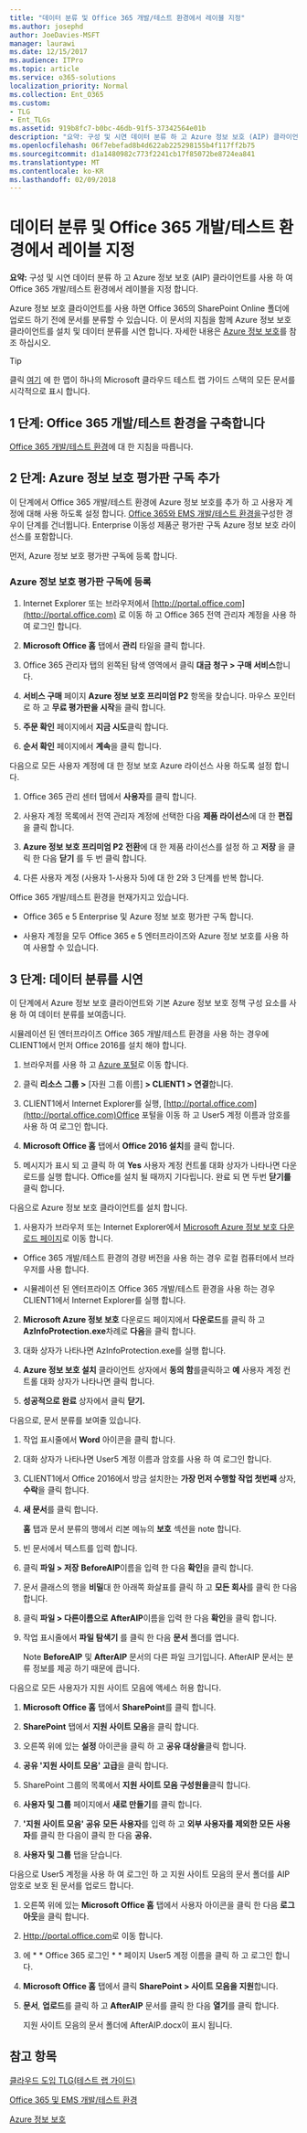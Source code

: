 ```yaml
---
title: "데이터 분류 및 Office 365 개발/테스트 환경에서 레이블 지정"
ms.author: josephd
author: JoeDavies-MSFT
manager: laurawi
ms.date: 12/15/2017
ms.audience: ITPro
ms.topic: article
ms.service: o365-solutions
localization_priority: Normal
ms.collection: Ent_O365
ms.custom:
- TLG
- Ent_TLGs
ms.assetid: 919b8fc7-b0bc-46db-91f5-37342564e01b
description: "요약: 구성 및 시연 데이터 분류 하 고 Azure 정보 보호 (AIP) 클라이언트를 사용 하 여 Office 365 개발/테스트 환경에서 레이블을 지정 합니다."
ms.openlocfilehash: 06f7ebefad8b4d622ab225298155b4f117ff2b75
ms.sourcegitcommit: d1a1480982c773f2241cb17f85072be8724ea841
ms.translationtype: MT
ms.contentlocale: ko-KR
ms.lasthandoff: 02/09/2018
---
```

# <a name="data-classification-and-labeling-in-the-office-365-devtest-environment"></a>데이터 분류 및 Office 365 개발/테스트 환경에서 레이블 지정

 **요약:** 구성 및 시연 데이터 분류 하 고 Azure 정보 보호 (AIP) 클라이언트를 사용 하 여 Office 365 개발/테스트 환경에서 레이블을 지정 합니다.
  
Azure 정보 보호 클라이언트를 사용 하면 Office 365의 SharePoint Online 폴더에 업로드 하기 전에 문서를 분류할 수 있습니다. 이 문서의 지침을 함께 Azure 정보 보호 클라이언트를 설치 및 데이터 분류를 시연 합니다. 자세한 내용은 [Azure 정보 보호](https://www.microsoft.com/cloud-platform/azure-information-protection)를 참조 하십시오.
  
> [!TIP]
> 클릭 [여기](http://aka.ms/catlgstack) 에 한 맵이 하나의 Microsoft 클라우드 테스트 랩 가이드 스택의 모든 문서를 시각적으로 표시 합니다.
  
## <a name="phase-1-build-out-your-office-365-devtest-environment"></a>1 단계: Office 365 개발/테스트 환경을 구축합니다

[Office 365 개발/테스트 환경](office-365-dev-test-environment.md)에 대 한 지침을 따릅니다.
  
## <a name="phase-2-add-the-azure-information-protection-trial-subscription"></a>2 단계: Azure 정보 보호 평가판 구독 추가

이 단계에서 Office 365 개발/테스트 환경에 Azure 정보 보호를 추가 하 고 사용자 계정에 대해 사용 하도록 설정 합니다. [Office 365와 EMS 개발/테스트 환경을](http://technet.microsoft.com/library/c76eea86-d4b6-4d35-ad89-341696e89ef7.aspx)구성한 경우이 단계를 건너뜁니다. Enterprise 이동성 제품군 평가판 구독 Azure 정보 보호 라이선스를 포함합니다.
  
먼저, Azure 정보 보호 평가판 구독에 등록 합니다.
  
### <a name="sign-up-for-an-azure-information-protection-trial-subscription"></a>Azure 정보 보호 평가판 구독에 등록

1. Internet Explorer 또는 브라우저에서 [http://portal.office.com](http://portal.office.com) 로 이동 하 고 Office 365 전역 관리자 계정을 사용 하 여 로그인 합니다.
    
2. **Microsoft Office 홈** 탭에서 **관리** 타일을 클릭 합니다.
    
3. Office 365 관리자 탭의 왼쪽된 탐색 영역에서 클릭 **대금 청구 > 구매 서비스**합니다.
    
4. **서비스 구매** 페이지 **Azure 정보 보호 프리미엄 P2** 항목을 찾습니다. 마우스 포인터로 하 고 **무료 평가판을 시작**을 클릭 합니다.
    
5. **주문 확인** 페이지에서 **지금 시도**클릭 합니다.
    
6. **순서 확인** 페이지에서 **계속**을 클릭 합니다.
    
다음으로 모든 사용자 계정에 대 한 정보 보호 Azure 라이선스 사용 하도록 설정 합니다.
  
1. Office 365 관리 센터 탭에서 **사용자**를 클릭 합니다.
    
2.  사용자 계정 목록에서 전역 관리자 계정에 선택한 다음 **제품 라이선스**에 대 한 **편집** 을 클릭 합니다.
    
3. **Azure 정보 보호 프리미엄 P2** **전환**에 대 한 제품 라이선스를 설정 하 고 **저장** 을 클릭 한 다음 **닫기** 를 두 번 클릭 합니다.
    
4. 다른 사용자 계정 (사용자 1-사용자 5)에 대 한 2와 3 단계를 반복 합니다.
    
Office 365 개발/테스트 환경을 현재가지고 있습니다.
  
- Office 365 e 5 Enterprise 및 Azure 정보 보호 평가판 구독 합니다.
    
- 사용자 계정을 모두 Office 365 e 5 엔터프라이즈와 Azure 정보 보호를 사용 하 여 사용할 수 있습니다.
    
## <a name="phase-3-demonstrate-data-classification"></a>3 단계: 데이터 분류를 시연

이 단계에서 Azure 정보 보호 클라이언트와 기본 Azure 정보 보호 정책 구성 요소를 사용 하 여 데이터 분류를 보여줍니다.
  
시뮬레이션 된 엔터프라이즈 Office 365 개발/테스트 환경을 사용 하는 경우에 CLIENT1에서 먼저 Office 2016를 설치 해야 합니다.
  
1. 브라우저를 사용 하 고 [Azure 포털](http://portal.azure.com)로 이동 합니다.
    
2. 클릭 **리소스 그룹 >** [자원 그룹 이름] **> CLIENT1 > 연결**합니다.
    
3. CLIENT1에서 Internet Explorer를 실행, [http://portal.office.com](http://portal.office.com)Office 포털을 이동 하 고 User5 계정 이름과 암호를 사용 하 여 로그인 합니다.
    
4. **Microsoft Office 홈** 탭에서 **Office 2016 설치**를 클릭 합니다.
    
5. 메시지가 표시 되 고 클릭 하 여 **Yes** 사용자 계정 컨트롤 대화 상자가 나타나면 다운로드를 실행 합니다. Office를 설치 될 때까지 기다립니다. 완료 되 면 두번 **닫기를** 클릭 합니다.
    
다음으로 Azure 정보 보호 클라이언트를 설치 합니다.
  
1. 사용자가 브라우저 또는 Internet Explorer에서 [Microsoft Azure 정보 보호 다운로드 페이지](https://www.microsoft.com/download/details.aspx?id=53018)로 이동 합니다.
    
  - Office 365 개발/테스트 환경의 경량 버전을 사용 하는 경우 로컬 컴퓨터에서 브라우저를 사용 합니다.
    
  - 시뮬레이션 된 엔터프라이즈 Office 365 개발/테스트 환경을 사용 하는 경우 CLIENT1에서 Internet Explorer를 실행 합니다.
    
2. **Microsoft Azure 정보 보호** 다운로드 페이지에서 **다운로드**를 클릭 하 고 **AzInfoProtection.exe**차례로 **다음**을 클릭 합니다.
    
3. 대화 상자가 나타나면 AzInfoProtection.exe를 실행 합니다.
    
4. **Azure 정보 보호 설치** 클라이언트 상자에서 **동의 함**를클릭하고 **예** 사용자 계정 컨트롤 대화 상자가 나타나면 클릭 합니다.
    
5. **성공적으로 완료** 상자에서 클릭 **닫기.**
    
다음으로, 문서 분류를 보여줄 있습니다.
  
1. 작업 표시줄에서 **Word** 아이콘을 클릭 합니다.
    
2. 대화 상자가 나타나면 User5 계정 이름과 암호를 사용 하 여 로그인 합니다.
    
3. CLIENT1에서 Office 2016에서 방금 설치한는 **가장 먼저 수행할 작업 첫번째** 상자, **수락**을 클릭 합니다.
    
4. **새 문서**를 클릭 합니다. 
    
    **홈** 탭과 문서 분류의 행에서 리본 메뉴의 **보호** 섹션을 note 합니다.
    
5. 빈 문서에서 텍스트를 입력 합니다.
    
6. 클릭 **파일 > 저장** **BeforeAIP**이름을 입력 한 다음 **확인**을 클릭 합니다. 
    
7. 문서 클래스의 행을 **비밀**대 한 아래쪽 화살표를 클릭 하 고 **모든 회사**를 클릭 한 다음 합니다.
    
8. 클릭 **파일 > 다른이름으로** **AfterAIP**이름을 입력 한 다음 **확인**을 클릭 합니다.
    
9. 작업 표시줄에서 **파일 탐색기** 를 클릭 한 다음 **문서** 폴더를 엽니다.
    
    Note **BeforeAIP** 및 **AfterAIP** 문서의 다른 파일 크기입니다. AfterAIP 문서는 분류 정보를 제공 하기 때문에 큽니다.
    
다음으로 모든 사용자가 지원 사이트 모음에 액세스 허용 합니다.
  
1. **Microsoft Office 홈** 탭에서 **SharePoint**를 클릭 합니다.
    
2. **SharePoint** 탭에서 **지원 사이트 모음**을 클릭 합니다.
    
3. 오른쪽 위에 있는 **설정** 아이콘을 클릭 하 고 **공유 대상을**클릭 합니다.
    
4. **공유 '지원 사이트 모음'** **고급**을 클릭 합니다.
    
5. SharePoint 그룹의 목록에서 **지원 사이트 모음 구성원을**클릭 합니다.
    
6. **사용자 및 그룹** 페이지에서 **새로 만들기**를 클릭 합니다.
    
7. **'지원 사이트 모음' 공유** **모든 사용자**를 입력 하 고 **외부 사용자를 제외한 모든 사용자**를 클릭 한 다음이 클릭 한 다음 **공유.**
    
8. **사용자 및 그룹** 탭을 닫습니다.
    
다음으로 User5 계정을 사용 하 여 로그인 하 고 지원 사이트 모음의 문서 폴더를 AIP 암호로 보호 된 문서를 업로드 합니다.
  
1. 오른쪽 위에 있는 **Microsoft Office 홈** 탭에서 사용자 아이콘을 클릭 한 다음 **로그 아웃**을 클릭 합니다.
    
2. [Http://portal.office.com](http://portal.office.com)로 이동 합니다.
    
3. 에 * * Office 365 로그인 * * 페이지 User5 계정 이름을 클릭 하 고 로그인 합니다.
    
4. **Microsoft Office 홈** 탭에서 클릭 **SharePoint > 사이트 모음을 지원**합니다.
    
5. **문서**, **업로드**를 클릭 하 고 **AfterAIP** 문서를 클릭 한 다음 **열기**를 클릭 합니다.
    
    지원 사이트 모음의 문서 폴더에 AfterAIP.docx이 표시 됩니다.
    
## <a name="see-also"></a>참고 항목

[클라우드 도입 TLG(테스트 랩 가이드)](cloud-adoption-test-lab-guides-tlgs.md)

[Office 365 및 EMS 개발/테스트 환경](http://technet.microsoft.com/library/c76eea86-d4b6-4d35-ad89-341696e89ef7.aspx)
  
[Azure 정보 보호](https://www.microsoft.com/cloud-platform/azure-information-protection)


